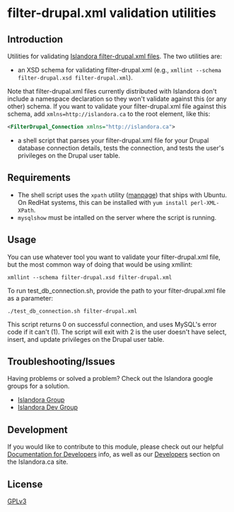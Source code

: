 # filter-drupal.xml validation utilities

## Introduction

Utilities for validating [Islandora filter-drupal.xml files](https://github.com/Islandora/islandora_drupal_filter). The two utilities are:

* an XSD schema for validating filter-drupal.xml (e.g., `xmllint --schema filter-drupal.xsd filter-drupal.xml`).

Note that filter-drupal.xml files currently distributed with Islandora don't include a namespace declaration so they won't validate against this (or any other) schema. If you want to validate your filter-drupal.xml file against this schema, add `xmlns=http://islandora.ca` to the root element, like this:

```xml
<FilterDrupal_Connection xmlns="http://islandora.ca">
```

* a shell script that parses your filter-drupal.xml file for your Drupal database connection details, tests the connection, and tests the user's privileges on the Drupal user table.

## Requirements

* The shell script uses the `xpath` utility ([manpage](http://manpages.ubuntu.com/manpages/precise/en/man1/xpath.1p.html)) that ships with Ubuntu. On RedHat systems, this can be installed with `yum install perl-XML-XPath`.
* `mysqlshow` must be intalled on the server where the script is running.


## Usage

You can use whatever tool you want to validate your filter-drupal.xml file, but the most common way of doing that would be using xmllint:

`xmllint --schema filter-drupal.xsd filter-drupal.xml`

To run test_db_connection.sh, provide the path to your filter-drupal.xml file as a parameter:

```./test_db_connection.sh filter-drupal.xml```

This script returns 0 on successful connection, and uses MySQL's error code if it can't (1). The script will exit with 2 is the user doesn't have select, insert, and update privileges on the Drupal user table.

## Troubleshooting/Issues

Having problems or solved a problem? Check out the Islandora google groups for a solution.

* [Islandora Group](https://groups.google.com/forum/?hl=en&fromgroups#!forum/islandora)
* [Islandora Dev Group](https://groups.google.com/forum/?hl=en&fromgroups#!forum/islandora-dev)

## Development

If you would like to contribute to this module, please check out our helpful [Documentation for Developers](https://github.com/Islandora/islandora/wiki#wiki-documentation-for-developers) info, as well as our [Developers](http://islandora.ca/developers) section on the Islandora.ca site.

## License

[GPLv3](http://www.gnu.org/licenses/gpl-3.0.txt)
